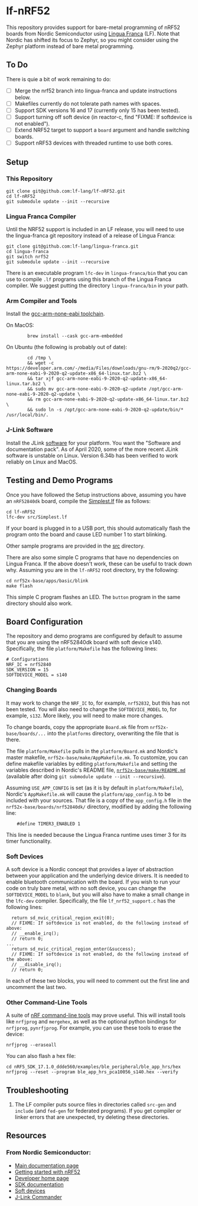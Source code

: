 # lf-nRF52

This repository provides support for bare-metal programming of nRF52 boards from Nordic Semiconductor using [Lingua Franca](https://lf-lang.org) (LF).
Note that Nordic has shifted its focus to Zephyr, so you might consider using the Zephyr platform instead of bare metal programming.

## To Do

There is quie a bit of work remaining to do:

- [ ] Merge the nrf52 branch into lingua-franca and update instructions below.
- [ ] Makefiles currently do not tolerate path names with spaces.
- [ ] Support SDK versions 16 and 17 (currently only 15 has been tested).
- [ ] Support turning off soft device (in reactor-c, find "FIXME: If softdevice is not enabled").
- [ ] Extend NRF52 target to support a `board` argument and handle switching boards.
- [ ] Support nRF53 devices with threaded runtime to use both cores.

## Setup

### This Repository

```
git clone git@github.com:lf-lang/lf-nRF52.git
cd lf-nRF52
git submodule update --init --recursive
```

### Lingua Franca Compiler

Until the NRF52 support is included in an LF release, you will need to use the lingua-franca git repository instead of a release of Lingua Franca:

```
git clone git@github.com:lf-lang/lingua-franca.git
cd lingua-franca
git switch nrf52
git submodule update --init --recursive
```

There is an executable program `lfc-dev` in `lingua-franca/bin` that you can use to compile `.lf` programs using this branch of the Lingua Franca compiler. We suggest putting the directory `lingua-franca/bin` in your path.

### Arm Compiler and Tools

Install the [gcc-arm-none-eabi toolchain](https://developer.arm.com/Tools%20and%20Software/GNU%20Toolchain).

On MacOS:

```
        brew install --cask gcc-arm-embedded
```

On Ubuntu (the following is probably out of date):

```
        cd /tmp \
        && wget -c https://developer.arm.com/-/media/Files/downloads/gnu-rm/9-2020q2/gcc-arm-none-eabi-9-2020-q2-update-x86_64-linux.tar.bz2 \
        && tar xjf gcc-arm-none-eabi-9-2020-q2-update-x86_64-linux.tar.bz2 \
        && sudo mv gcc-arm-none-eabi-9-2020-q2-update /opt/gcc-arm-none-eabi-9-2020-q2-update \
        && rm gcc-arm-none-eabi-9-2020-q2-update-x86_64-linux.tar.bz2 \
        && sudo ln -s /opt/gcc-arm-none-eabi-9-2020-q2-update/bin/* /usr/local/bin/.
```

### J-Link Software

Install the JLink [software](https://www.segger.com/jlink-software.html)
for your platform. You want the "Software and documentation pack". As of April
2020, some of the more recent JLink software is unstable on Linux. Version
6.34b has been verified to work reliably on Linux and MacOS.

## Testing and Demo Programs

Once you have followed the Setup instructions above, assuming you have an `nRF52840dk` board, compile the [Simplest.lf](src/Simplest.lf) file as follows:

```
cd lf-nRF52
lfc-dev src/Simplest.lf
```

If your board is plugged in to a USB port, this should automatically flash the program onto the board and cause LED number 1 to start blinking.

Other sample programs are provided in the [src](src) directory.

There are also some simple C programs that have no dependencies on Lingua Franca. If the above doesn't work, these can be useful to track down why.  Assuming you are in the `lf-nRF52` root directory, try the following:

```
cd nrf52x-base/apps/basic/blink
make flash
```

This simple C program flashes an LED. The `button` program in the same directory should also work.


## Board Configuration

The repository and demo programs are configured by default to assume that you are using the nRF52840dk board with soft device s140.  Specifically, the file `platform/Makefile` has the following lines:

```
# Configurations
NRF_IC = nrf52840
SDK_VERSION = 15
SOFTDEVICE_MODEL = s140
```

### Changing Boards

It may work to change the `NRF_IC` to, for example, `nrf52832`, but this has not been tested.  You will also need to change the `SOFTDEVICE_MODEL` to, for example, `s132`.  More likely, you will need to make more changes.

To change boards, copy the appropriate `Board.mk` file from `nrf52x-base/boards/...` into the `platforms` directory, overwriting the file that is there.

The file `platform/Makefile` pulls in the `platform/Board.mk` and Nordic's master makefile, `nrf52x-base/make/AppMakefile.mk`.  To customize, you can define makefile variables by editing `platform/Makefile` and setting the variables described in Nordic's README file, [`nrf52x-base/make/README.md`](nrf52x-base/make/README.md) (available after doing `git submodule update --init --recursive`).

Assuming `USE_APP_CONFIG` is set (as it is by default in `platform/Makefile`), Nordic's `AppMakefile.mk` will cause the `platform/app_config.h` to be included with your sources. That file is a copy of the `app_config.h` file in the `nrf52x-base/boards/nrf52840dk/` directory, modified by adding the following line:

```
    #define TIMER3_ENABLED 1
```

This line is needed because the Lingua Franca runtime uses timer 3 for its timer functionality.

### Soft Devices

A soft device is a Nordic concept that provides a layer of abstraction between your application and the underlying device drivers.  It is needed to enable bluetooth communication with the board.  If you wish to run your code on truly bare metal, with no soft device, you can change the `SOFTDEVICE_MODEL` to `blank`, but you will also have to make a small change in the `lfc-dev` compiler.  Specifically, the file `lf_nrf52_support.c` has the following lines:

```
  return sd_nvic_critical_region_exit(0);
  // FIXME: If softdevice is not enabled, do the following instead of above:
  // __enable_irq();
  // return 0;
...
  return sd_nvic_critical_region_enter(&success);
  // FIXME: If softdevice is not enabled, do the following instead of the above:
  // __disable_irq();
  // return 0;
```

In each of these two blocks, you will need to comment out the first line and uncomment the last two.

### Other Command-Line Tools

A suite of [nRF command-line tools](https://www.nordicsemi.com/Products/Development-tools/nrf-command-line-tools/) may prove useful.
This will install tools like `nrfjprog` and `mergehex`, as well as the optional python bindings for `nrfjprog`, `pynrfjprog`.
For example, you can use these tools to erase the device:

```
nrfjprog --eraseall
```

You can also flash a hex file:

```
cd nRF5_SDK_17.1.0_ddde560/examples/ble_peripheral/ble_app_hrs/hex
nrfjprog --reset --program ble_app_hrs_pca10056_s140.hex --verify
```

## Troubleshooting

1. The LF compiler puts source files in directories called `src-gen` and `include` (and `fed-gen` for federated programs).  If you get compiler or linker errors that are unexpected, try deleting these directories.

## Resources

### From Nordic Semiconductor:

* [Main documentation page](https://docs.nordicsemi.com)
* [Getting started with nRF52](https://docs.nordicsemi.com/bundle/ncs-latest/page/nrf/gsg_guides/nrf52_gs.html) 
* [Developer home page](https://developer.nordicsemi.com)
* [SDK documentation](https://developer.nordicsemi.com/nRF5_SDK/doc/)
* [Soft devices](https://infocenter.nordicsemi.com/pdf/getting_started_nRF5SDK_ses.pdf)
* [J-Link Commander](https://www.segger.com/products/debug-probes/j-link/tools/j-link-commander/)
